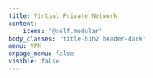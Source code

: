 ```yaml
---
title: Virtual Private Network
content:
    items: '@self.modular'
body_classes: 'title-h1h2 header-dark'
menu: VPN
onpage_menu: false
visible: false
---
```


